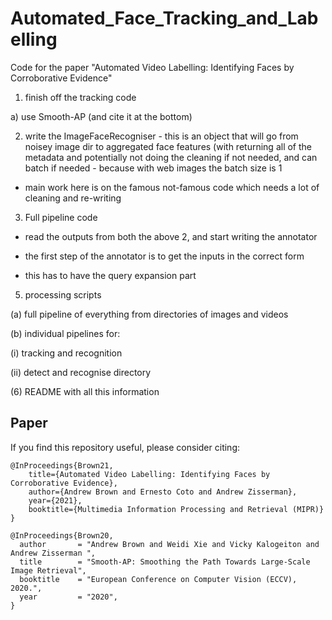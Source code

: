 # Automated_Face_Tracking_and_Labelling
Code for the paper "Automated Video Labelling: Identifying Faces by Corroborative Evidence"

1) finish off the tracking code 

a) use Smooth-AP (and cite it at the bottom)

2) write the ImageFaceRecogniser - this is an object that will go from noisey image dir to aggregated face features (with returning all of the metadata and potentially not doing the cleaning if not needed, and can batch if needed - because with web images the batch size is 1

- main work here is on the famous not-famous code which needs a lot of cleaning and re-writing 

3) Full pipeline code 

- read the outputs from both the above 2, and start writing the annotator 

- the first step of the annotator is to get the inputs in the correct form

- this has to have the query expansion part

5) processing scripts

(a) full pipeline of everything from directories of images and videos 

(b) individual pipelines for:

(i) tracking and recognition

(ii) detect and recognise directory

(6) README with all this information


## Paper

If you find this repository useful, please consider citing:

```
@InProceedings{Brown21,
    title={Automated Video Labelling: Identifying Faces by Corroborative Evidence},
    author={Andrew Brown and Ernesto Coto and Andrew Zisserman},
    year={2021},
    booktitle={Multimedia Information Processing and Retrieval (MIPR)}
}

@InProceedings{Brown20,
  author       = "Andrew Brown and Weidi Xie and Vicky Kalogeiton and Andrew Zisserman ",
  title        = "Smooth-AP: Smoothing the Path Towards Large-Scale Image Retrieval",
  booktitle    = "European Conference on Computer Vision (ECCV), 2020.",
  year         = "2020",
}
```
